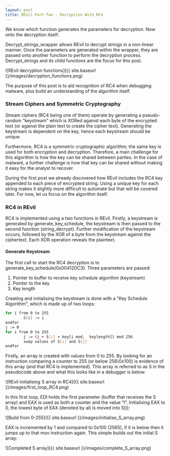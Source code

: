 ```yaml
---
layout: post
title: REvil Part Two - Decryption With RC4
---
```


We know which function generates the parameters for decryption. Now onto the decryption itself. 

Decrypt_strings_wrapper allows REvil to decrypt strings in a non-linear manner. Once the parameters are generated within the wrapper, they are passed onto another function to perform the decryption process. Decrypt_strings and its child functions are the focus for this post.

![REvil decryption functions]({{ site.baseurl }}/images/decryption_functions.png)

The purpose of this post is to aid recognition of RC4 when debugging malware, plus build an understanding of the algorithm itself. 

### Stream Ciphers and Symmetric Cryptography
Stream ciphers (RC4 being one of them) operate by generating a pseudo-random “keystream” which is XORed against each byte of the encrypted text (or against the plain text to create the cipher text). Generating the keystream is dependent on the key, hence each keystream should be unique. 

Furthermore, RC4 is a symmetric cryptographic algorithm; the same key is used for both encryption and decryption. Therefore, a main challenge for this algorithm is how the key can be shared between parties. In the case of malware, a further challenge is how that key can be shared without making it easy for the analyst to recover. 

During the first post we already discovered how REvil includes the RC4 key appended to each piece of encrypted string. Using a unique key for each string makes it slightly more difficult to automate but that will be covered later. For now, let us focus on the algorithm itself. 

### RC4 in REvil

RC4 is implemented using a two functions in REvil. Firstly, a keystream is generated by generate_key_schedule, the keystream is then passed to the second function (string_decrypt). Further modification of the keystream occurs, followed by the XOR of a byte from the keystream against the ciphertext. Each XOR operation reveals the plaintext. 

#### Generate Keystream

The first call to start the RC4 decryption is to generate_key_schedule(0x00412DC3). Three parameters are passed:

1. Pointer to buffer to receive key schedule algorithm (keystream)
2. Pointer to the key
3. Key length

Creating and initialising the keystream is done with a "Key Schedule Algorithm", which is made up of two loops:

```bash
for i from 0 to 255
        S[i] := i
endfor
j := 0
for i from 0 to 255
        j := (j + S[i] + key[i mod,  keylength]) mod 256
        swap values of S[i] and S[j]
endfor
```

Firstly, an array is created with values from 0 to 255. By looking for an instruction comparing a counter to 255 (or below 256\0x100) is evidence of this array (and that RC4 is implemented). This array is referred to as S in the pseudocode above and what this looks like in a debugger is below:

![REvil initialising S array in RC4]({{ site.baseurl }}/images/first_loop_RC4.png)

In this first loop, EDI holds the first parameter (buffer that receives the S array) and EAX is used as both a counter and the value “I”. Initialising EAX to 0, the lowest byte of EAX (denoted by al) is moved into S[i]:

![Build from 0-255]({{ site.baseurl }}/images/initialise_S_array.png)

EAX is incremented by 1 and compared to 0x100 (2565), if it is below then it jumps up to that mov instruction again. This simple builds out the initial S array:

![Completed S array]({{ site.baseurl }}/images/complete_S_array.png)




